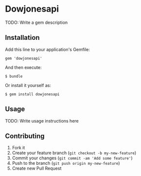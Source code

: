 # Dowjonesapi

TODO: Write a gem description

## Installation

Add this line to your application's Gemfile:

    gem 'dowjonesapi'

And then execute:

    $ bundle

Or install it yourself as:

    $ gem install dowjonesapi

## Usage

TODO: Write usage instructions here

## Contributing

1. Fork it
2. Create your feature branch (`git checkout -b my-new-feature`)
3. Commit your changes (`git commit -am 'Add some feature'`)
4. Push to the branch (`git push origin my-new-feature`)
5. Create new Pull Request
